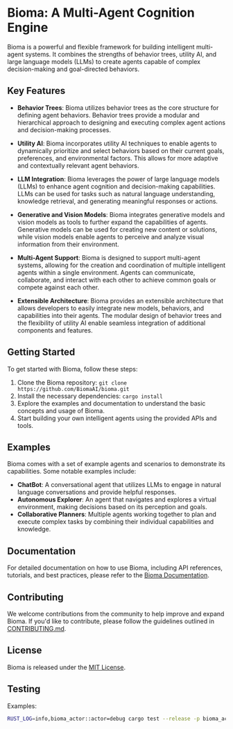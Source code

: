 # Bioma: A Multi-Agent Cognition Engine

Bioma is a powerful and flexible framework for building intelligent multi-agent systems. It combines the strengths of behavior trees, utility AI, and large language models (LLMs) to create agents capable of complex decision-making and goal-directed behaviors.

## Key Features

- **Behavior Trees**: Bioma utilizes behavior trees as the core structure for defining agent behaviors. Behavior trees provide a modular and hierarchical approach to designing and executing complex agent actions and decision-making processes.

- **Utility AI**: Bioma incorporates utility AI techniques to enable agents to dynamically prioritize and select behaviors based on their current goals, preferences, and environmental factors. This allows for more adaptive and contextually relevant agent behaviors.

- **LLM Integration**: Bioma leverages the power of large language models (LLMs) to enhance agent cognition and decision-making capabilities. LLMs can be used for tasks such as natural language understanding, knowledge retrieval, and generating meaningful responses or actions.

- **Generative and Vision Models**: Bioma integrates generative models and vision models as tools to further expand the capabilities of agents. Generative models can be used for creating new content or solutions, while vision models enable agents to perceive and analyze visual information from their environment.

- **Multi-Agent Support**: Bioma is designed to support multi-agent systems, allowing for the creation and coordination of multiple intelligent agents within a single environment. Agents can communicate, collaborate, and interact with each other to achieve common goals or compete against each other.

- **Extensible Architecture**: Bioma provides an extensible architecture that allows developers to easily integrate new models, behaviors, and capabilities into their agents. The modular design of behavior trees and the flexibility of utility AI enable seamless integration of additional components and features.

## Getting Started

To get started with Bioma, follow these steps:

1. Clone the Bioma repository: `git clone https://github.com/BiomaAI/bioma.git`
2. Install the necessary dependencies: `cargo install`
3. Explore the examples and documentation to understand the basic concepts and usage of Bioma.
4. Start building your own intelligent agents using the provided APIs and tools.

## Examples

Bioma comes with a set of example agents and scenarios to demonstrate its capabilities. Some notable examples include:

- **ChatBot**: A conversational agent that utilizes LLMs to engage in natural language conversations and provide helpful responses.
- **Autonomous Explorer**: An agent that navigates and explores a virtual environment, making decisions based on its perception and goals.
- **Collaborative Planners**: Multiple agents working together to plan and execute complex tasks by combining their individual capabilities and knowledge.

## Documentation

For detailed documentation on how to use Bioma, including API references, tutorials, and best practices, please refer to the [Bioma Documentation](link-to-documentation).

## Contributing

We welcome contributions from the community to help improve and expand Bioma. If you'd like to contribute, please follow the guidelines outlined in [CONTRIBUTING.md](link-to-contributing-guide).

## License

Bioma is released under the [MIT License](link-to-license).

## Testing

Examples:

```bash
RUST_LOG=info,bioma_actor::actor=debug cargo test --release -p bioma_actor -- --nocapture test_actor_
```